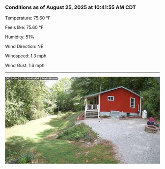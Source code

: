 ### Conditions as of August 25, 2025 at 10:41:55 AM CDT 

Temperature: 75.60 &deg;F

Feels like: 75.60 &deg;F

Humidity: 51%

Wind Direction: NE

Windspeed: 1.3 mph

Wind Gust: 1.6 mph

---

<img src="./images/latest.jpeg"/>

